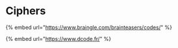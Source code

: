 # Ciphers

{% embed url="https://www.braingle.com/brainteasers/codes/" %}

{% embed url="https://www.dcode.fr/" %}




